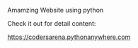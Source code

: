 Amamzing Website using python 

Check it out for detail content:

https://codersarena.pythonanywhere.com
